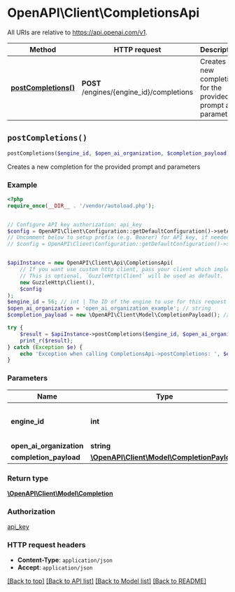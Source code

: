 # OpenAPI\Client\CompletionsApi

All URIs are relative to https://api.openai.com/v1.

Method | HTTP request | Description
------------- | ------------- | -------------
[**postCompletions()**](CompletionsApi.md#postCompletions) | **POST** /engines/{engine_id}/completions | Creates a new completion for the provided prompt and parameters


## `postCompletions()`

```php
postCompletions($engine_id, $open_ai_organization, $completion_payload): \OpenAPI\Client\Model\Completion
```

Creates a new completion for the provided prompt and parameters

### Example

```php
<?php
require_once(__DIR__ . '/vendor/autoload.php');


// Configure API key authorization: api_key
$config = OpenAPI\Client\Configuration::getDefaultConfiguration()->setApiKey('Authorization', 'YOUR_API_KEY');
// Uncomment below to setup prefix (e.g. Bearer) for API key, if needed
// $config = OpenAPI\Client\Configuration::getDefaultConfiguration()->setApiKeyPrefix('Authorization', 'Bearer');


$apiInstance = new OpenAPI\Client\Api\CompletionsApi(
    // If you want use custom http client, pass your client which implements `GuzzleHttp\ClientInterface`.
    // This is optional, `GuzzleHttp\Client` will be used as default.
    new GuzzleHttp\Client(),
    $config
);
$engine_id = 56; // int | The ID of the engine to use for this request
$open_ai_organization = 'open_ai_organization_example'; // string
$completion_payload = new \OpenAPI\Client\Model\CompletionPayload(); // \OpenAPI\Client\Model\CompletionPayload

try {
    $result = $apiInstance->postCompletions($engine_id, $open_ai_organization, $completion_payload);
    print_r($result);
} catch (Exception $e) {
    echo 'Exception when calling CompletionsApi->postCompletions: ', $e->getMessage(), PHP_EOL;
}
```

### Parameters

Name | Type | Description  | Notes
------------- | ------------- | ------------- | -------------
 **engine_id** | **int**| The ID of the engine to use for this request |
 **open_ai_organization** | **string**|  | [optional]
 **completion_payload** | [**\OpenAPI\Client\Model\CompletionPayload**](../Model/CompletionPayload.md)|  | [optional]

### Return type

[**\OpenAPI\Client\Model\Completion**](../Model/Completion.md)

### Authorization

[api_key](../../README.md#api_key)

### HTTP request headers

- **Content-Type**: `application/json`
- **Accept**: `application/json`

[[Back to top]](#) [[Back to API list]](../../README.md#endpoints)
[[Back to Model list]](../../README.md#models)
[[Back to README]](../../README.md)
